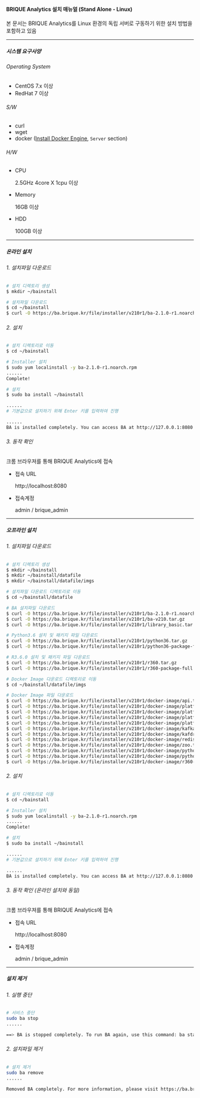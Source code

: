 #### BRIQUE Analytics 설치 매뉴얼 (Stand Alone - Linux)

본 문서는 BRIQUE Analytics를 Linux 환경의 독립 서버로 구동하기 위한 설치 방법을 포함하고 있음




------

##### 시스템 요구사양



###### Operating System

- CentOS 7.x 이상
- RedHat 7 이상



###### S/W

- curl
- wget
- docker ([Install Docker Engine](https://docs.docker.com/engine/install/#server), `Server` section)



###### H/W

- CPU

  2.5GHz 4core X 1cpu 이상

- Memory

  16GB 이상

- HDD

  100GB 이상



------

##### 온라인 설치



###### 1. 설치파일 다운로드

```sh
# 설치 디렉토리 생성
$ mkdir ~/bainstall

# 설치파일 다운로드
$ cd ~/bainstall
$ curl -O https://ba.brique.kr/file/installer/v210r1/ba-2.1.0-r1.noarch.rpm
```



###### 2. 설치

```sh
# 설치 디렉토리로 이동
$ cd ~/bainstall

# Installer 설치
$ sudo yum localinstall -y ba-2.1.0-r1.noarch.rpm
......
Complete!

# 설치
$ sudo ba install ~/bainstall

......
# 기본값으로 설치하기 위해 Enter 키를 입력하여 진행

......
BA is installed completely. You can access BA at http://127.0.0.1:8080 with default username/password: admin/brique_admin
```



###### 3. 동작 확인

크롬 브라우져를 통해 BRIQUE Analytics에 접속

- 접속 URL

  http://localhost:8080

- 접속계정

  admin / brique_admin



------

##### 오프라인 설치



###### 1. 설치파일 다운로드

```sh
# 설치 디렉토리 생성
$ mkdir ~/bainstall
$ mkdir ~/bainstall/datafile
$ mkdir ~/bainstall/datafile/imgs

# 설치파일 다운로드 디렉토리로 이동
$ cd ~/bainstall/datafile

# BA 설치파일 다운로드
$ curl -O https://ba.brique.kr/file/installer/v210r1/ba-2.1.0-r1.noarch.rpm
$ curl -O https://ba.brique.kr/file/installer/v210r1/ba-v210.tar.gz
$ curl -O https://ba.brique.kr/file/installer/v210r1/library_basic.tar.gz

# Python3.6 설치 및 패키지 파일 다운로드
$ curl -O https://ba.brique.kr/file/installer/v210r1/python36.tar.gz
$ curl -O https://ba.brique.kr/file/installer/v210r1/python36-package-full.tar.gz

# R3.6.0 설치 및 패키지 파일 다운로드
$ curl -O https://ba.brique.kr/file/installer/v210r1/r360.tar.gz
$ curl -O https://ba.brique.kr/file/installer/v210r1/r360-package-full.tar.gz

# Docker Image 다운로드 디렉토리로 이동
$ cd ~/bainstall/datafile/imgs

# Docker Image 파일 다운로드
$ curl -O https://ba.brique.kr/file/installer/v210r1/docker-image/api.tar.gz
$ curl -O https://ba.brique.kr/file/installer/v210r1/docker-image/platform-http.tar.gz
$ curl -O https://ba.brique.kr/file/installer/v210r1/docker-image/platform-database.tar.gz
$ curl -O https://ba.brique.kr/file/installer/v210r1/docker-image/platform-workflow.tar.gz
$ curl -O https://ba.brique.kr/file/installer/v210r1/docker-image/platform-result.tar.gz
$ curl -O https://ba.brique.kr/file/installer/v210r1/docker-image/kafka.tar.gz
$ curl -O https://ba.brique.kr/file/installer/v210r1/docker-image/kafdrop.tar.gz
$ curl -O https://ba.brique.kr/file/installer/v210r1/docker-image/redis-slave.tar.gz
$ curl -O https://ba.brique.kr/file/installer/v210r1/docker-image/zoo.tar.gz
$ curl -O https://ba.brique.kr/file/installer/v210r1/docker-image/python36.tar.gz
$ curl -O https://ba.brique.kr/file/installer/v210r1/docker-image/python36download.tar.gz
$ curl -O https://ba.brique.kr/file/installer/v210r1/docker-image/r360-image.tar.gz
```



###### 2. 설치

```sh
# 설치 디렉토리로 이동
$ cd ~/bainstall

# Installer 설치
$ sudo yum localinstall -y ba-2.1.0-r1.noarch.rpm
......
Complete!

# 설치
$ sudo ba install ~/bainstall

......
# 기본값으로 설치하기 위해 Enter 키를 입력하여 진행

......
BA is installed completely. You can access BA at http://127.0.0.1:8080 with default username/password: admin/brique_admin
```



###### 3. 동작 확인 (온라인 설치와 동일)

크롬 브라우져를 통해 BRIQUE Analytics에 접속

- 접속 URL

  http://localhost:8080

- 접속계정

  admin / brique_admin



------

##### 설치 제거

###### 1. 실행 중단

```sh
# 서비스 중단
sudo ba stop 
......

==> BA is stopped completely. To run BA again, use this command: ba start
```



###### 2. 설치파일 제거

```sh
# 설치 제거
sudo ba remove 
......

Removed BA completely. For more information, please visit https://ba.brique.kr/.
```

